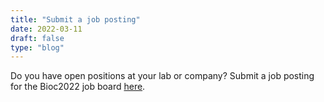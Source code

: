 ```yaml
---
title: "Submit a job posting"
date: 2022-03-11
draft: false
type: "blog"
---
```


Do you have open positions at your lab or company? Submit a job posting
for the Bioc2022 job board
[here](https://docs.google.com/forms/d/e/1FAIpQLSfvl-9tWfDCzPjcHM1UEvacguYg0fsschIi-zDLEG25CEv85Q/viewform).

